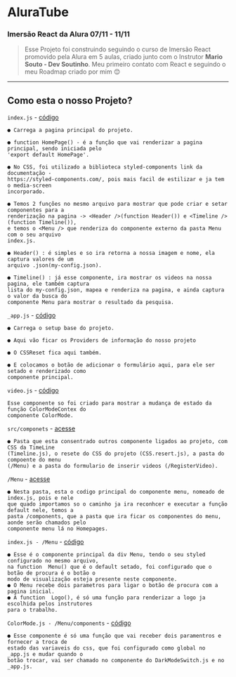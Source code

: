 # AluraTube

### Imersão React da Alura 07/11 - 11/11

> Esse Projeto foi construindo seguindo o curso de Imersão React promovido pela Alura em 5 aulas, criado junto com o Instrutor **Mario Souto - Dev Soutinho**.
> Meu primeiro contato com React e seguindo o meu Roadmap criado por mim 😊
---
## Como esta o nosso Projeto?

`index.js` - [código](https://github.com/RicCost4/AluraTube/blob/main/pages/index.js)
~~~
● Carrega a pagina principal do projeto.

● function HomePage() - é a função que vai renderizar a pagina principal, sendo iniciada pelo  
'export default HomePage'.

● No CSS, foi utilizado a biblioteca styled-components link da documentação - 
https://styled-components.com/, pois mais facil de estilizar e ja tem o media-screen 
incorporado.

● Temos 2 funções no mesmo arquivo para mostrar que pode criar e setar componentes para a 
renderização na pagina -> <Header />(function Header()) e <Timeline />(function Timeline()), 
e temos o <Menu /> que renderiza do componente externo da pasta Menu com o seu arquivo  
index.js.

● Header() : é simples e so ira retorna a nossa imagem e nome, ela captura valores de um 
arquivo .json(my-config.json).

● Timeline() : já esse componente, ira mostrar os videos na nossa pagina, ele também captura 
lista do my-config.json, mapea e renderiza na pagina, e ainda captura o valor da busca do 
componente Menu para mostrar o resultado da pesquisa.
~~~
`_app.js` - [código](https://github.com/RicCost4/AluraTube/blob/main/pages/_app.js)
~~~
● Carrega o setup base do projeto.

● Aqui vão ficar os Providers de informação do nosso projeto

● O CSSReset fica aqui também.

● E colocamos o botão de adicionar o formulário aqui, para ele ser setado e renderizado como 
componente principal.
~~~
`video.js` - [código](https://github.com/RicCost4/AluraTube/blob/main/pages/video.js)
~~~
Esse componente so foi criado para mostrar a mudança de estado da função ColorModeContex do 
componente ColorMode.
~~~
`src/componets` - [acesse](https://github.com/RicCost4/AluraTube/tree/main/src/components)
~~~
● Pasta que esta consentrado outros componente ligados ao projeto, com CSS da TimeLine 
(Timeline.js), o resete do CSS do projeto (CSS.resert.js), a pasta do compoente do menu 
(/Menu) e a pasta do formulario de inserir videos (/RegisterVideo).
~~~
`/Menu` - [acesse](https://github.com/RicCost4/AluraTube/tree/main/src/components/Menu)
~~~
● Nesta pasta, esta o codigo principal do componente menu, nomeado de index.js, pois e nele 
que quado importamos so o caminho ja ira reconhcer e executar a função default nele, temos a 
pasta /components, que a pasta que ira ficar os componentes do menu, aonde serão chamados pelo 
componente menu lá no Homepages.
~~~
`index.js - /Menu` - [código](https://github.com/RicCost4/AluraTube/blob/main/src/components/Menu/index.js)
~~~
● Esse é o componente principal da div Menu, tendo o seu styled configurado no mesmo arquivo, 
na function  Menu() que é o default setado, foi configurado que o botão de procura é o botão o 
modo de visualização esteja presente neste componente.
● O Menu recebe dois parametros para ligar o botão de procura com a pagina inicial.
● A function  Logo(), é só uma função para renderizar a logo ja escolhida pelos instrutores 
para o trabalho.
~~~
`ColorMode.js - /Menu/components` - [código](https://github.com/RicCost4/AluraTube/blob/main/src/components/Menu/components/ColorMode.js)
~~~
● Esse componente é só uma função que vai receber dois paramentros e fornecer a troca de 
estado das variaveis do css, que foi configurado como global no _app.js e mudar quando o 
botão trocar, vai ser chamado no componente do DarkModeSwitch.js e no _app.js.
~~~